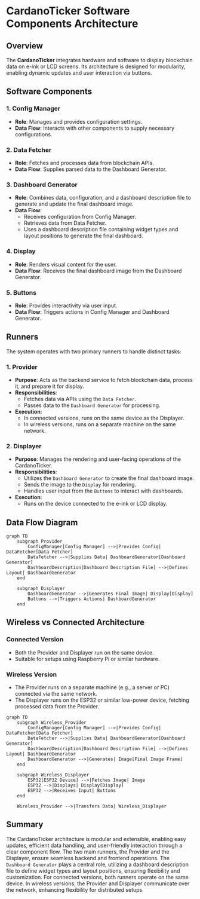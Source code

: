 # CardanoTicker Software Components Architecture

## Overview
The **CardanoTicker** integrates hardware and software to display blockchain data on e-ink or LCD screens. Its architecture is designed for modularity, enabling dynamic updates and user interaction via buttons.

## Software Components

### 1. Config Manager
- **Role**: Manages and provides configuration settings.
- **Data Flow**: Interacts with other components to supply necessary configurations.

### 2. Data Fetcher
- **Role**: Fetches and processes data from blockchain APIs.
- **Data Flow**: Supplies parsed data to the Dashboard Generator.

### 3. Dashboard Generator
- **Role**: Combines data, configuration, and a dashboard description file to generate and update the final dashboard image.
- **Data Flow**:
  - Receives configuration from Config Manager.
  - Retrieves data from Data Fetcher.
  - Uses a dashboard description file containing widget types and layout positions to generate the final dashboard.

### 4. Display
- **Role**: Renders visual content for the user.
- **Data Flow**: Receives the final dashboard image from the Dashboard Generator.

### 5. Buttons
- **Role**: Provides interactivity via user input.
- **Data Flow**: Triggers actions in Config Manager and Dashboard Generator.

## Runners

The system operates with two primary runners to handle distinct tasks:

### 1. Provider
- **Purpose**: Acts as the backend service to fetch blockchain data, process it, and prepare it for display.
- **Responsibilities**:
  - Fetches data via APIs using the `Data Fetcher`.
  - Passes data to the `Dashboard Generator` for processing.
- **Execution**:
  - In connected versions, runs on the same device as the Displayer.
  - In wireless versions, runs on a separate machine on the same network.

### 2. Displayer
- **Purpose**: Manages the rendering and user-facing operations of the CardanoTicker.
- **Responsibilities**:
  - Utilizes the `Dashboard Generator` to create the final dashboard image.
  - Sends the image to the `Display` for rendering.
  - Handles user input from the `Buttons` to interact with dashboards.
- **Execution**:
  - Runs on the device connected to the e-ink or LCD display.

## Data Flow Diagram 
```mermaid
graph TD
    subgraph Provider
        ConfigManager[Config Manager] -->|Provides Config| DataFetcher[Data Fetcher]
        DataFetcher -->|Supplies Data| DashboardGenerator[Dashboard Generator]
        DashboardDescription[Dashboard Description File] -->|Defines Layout| DashboardGenerator
    end

    subgraph Displayer
        DashboardGenerator -->|Generates Final Image| Display[Display]
        Buttons -->|Triggers Actions| DashboardGenerator
    end
```

## Wireless vs Connected Architecture

### Connected Version
- Both the Provider and Displayer run on the same device.
- Suitable for setups using Raspberry Pi or similar hardware.

### Wireless Version
- The Provider runs on a separate machine (e.g., a server or PC) connected via the same network.
- The Displayer runs on the ESP32 or similar low-power device, fetching processed data from the Provider.

```mermaid
graph TD
    subgraph Wireless_Provider
        ConfigManager[Config Manager] -->|Provides Config| DataFetcher[Data Fetcher]
        DataFetcher -->|Supplies Data| DashboardGenerator[Dashboard Generator]
        DashboardDescription[Dashboard Description File] -->|Defines Layout| DashboardGenerator
        DashboardGenerator -->|Generates| Image[Final Image Frame]
    end

    subgraph Wireless_Displayer
        ESP32[ESP32 Device] -->|Fetches Image| Image
        ESP32 -->|Displays| Display[Display]
        ESP32 -->|Receives Input| Buttons
    end

    Wireless_Provider -->|Transfers Data| Wireless_Displayer
```

## Summary
The CardanoTicker architecture is modular and extensible, enabling easy updates, efficient data handling, and user-friendly interaction through a clear component flow. The two main runners, the Provider and the Displayer, ensure seamless backend and frontend operations. The `Dashboard Generator` plays a central role, utilizing a dashboard description file to define widget types and layout positions, ensuring flexibility and customization. For connected versions, both runners operate on the same device. In wireless versions, the Provider and Displayer communicate over the network, enhancing flexibility for distributed setups.
